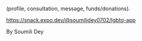 (profile, consultation, message, funds/donations). 


https://snack.expo.dev/@soumilidey0702/lgbtq-app


By Soumili Dey
